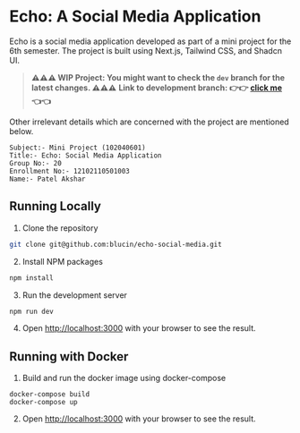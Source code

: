 # Echo: A Social Media Application

Echo is a social media application developed as part of a mini project for the 6th semester. The project is built using Next.js, Tailwind CSS, and Shadcn UI.

> **⚠️⚠️⚠️ WIP Project: You might want to check the `dev` branch for the latest changes. ⚠️⚠️⚠️**
 **Link to development branch: 👉👉 [click me](https://github.com/blucin/echo-social-media/tree/dev) 👈👈**

Other irrelevant details which are concerned with the project are mentioned below.

```
Subject:- Mini Project (102040601)
Title:- Echo: Social Media Application
Group No:- 20 
Enrollment No:- 12102110501003
Name:- Patel Akshar
```

## Running Locally

1. Clone the repository
```bash
git clone git@github.com:blucin/echo-social-media.git
```

2. Install NPM packages
```bash
npm install
```

3. Run the development server
```bash
npm run dev
```

4. Open [http://localhost:3000](http://localhost:3000) with your browser to see the result.

## Running with Docker

1. Build and run the docker image using docker-compose
```
docker-compose build
docker-compose up
```

2. Open [http://localhost:3000](http://localhost:3000) with your browser to see the result.


